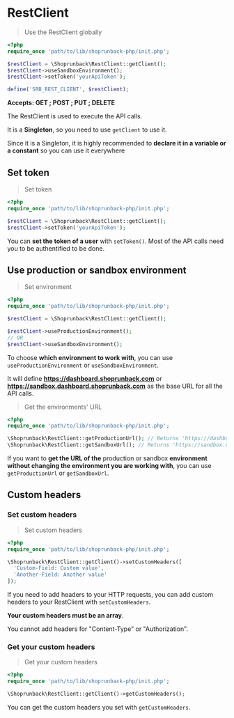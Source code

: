 # RestClient

> Use the RestClient globally

```php
<?php
require_once 'path/to/lib/shoprunback-php/init.php';

$restClient = \Shoprunback\RestClient::getClient();
$restClient->useSandboxEnvironment();
$restClient->setToken('yourApiToken');

define('SRB_REST_CLIENT', $restClient);
```

**Accepts: GET ; POST ; PUT ; DELETE**

The RestClient is used to execute the API calls.

It is a **Singleton**, so you need to use `getClient` to use it.

<aside class="warning">
  Since it is a Singleton, it is highly recommended to <b>declare it in a variable or a constant</b> so you can use it everywhere
</aside>

## Set token

> Set token

```php
<?php
require_once 'path/to/lib/shoprunback-php/init.php';

$restClient = \Shoprunback\RestClient::getClient();
$restClient->setToken('yourApiToken');
```

You can **set the token of a user** with `setToken()`. Most of the API calls need you to be authentified to be done.

## Use production or sandbox environment

> Set environment

```php
<?php
require_once 'path/to/lib/shoprunback-php/init.php';

$restClient = \Shoprunback\RestClient::getClient();

$restClient->useProductionEnvironment();
// OR
$restClient->useSandboxEnvironment();
```

To choose **which environment to work with**, you can use `useProductionEnvironment` or `useSandboxEnvironment`.

It will define **https://dashboard.shoprunback.com** or **https://sandbox.dashboard.shoprunback.com** as the base URL for all the API calls.

> Get the environments' URL

```php
<?php
require_once 'path/to/lib/shoprunback-php/init.php';

\Shoprunback\RestClient::getProductionUrl(); // Returns 'https://dashboard.shoprunback.com'
\Shoprunback\RestClient::getSandboxUrl(); // Returns 'https://sandbox.dashboard.shoprunback.com'
```

If you want to **get the URL of the** production or sandbox **environment without changing the environment you are working with**, you can use `getProductionUrl` or `getSandboxUrl`.

## Custom headers

### Set custom headers

> Set custom headers

```php
<?php
require_once 'path/to/lib/shoprunback-php/init.php';

\Shoprunback\RestClient::getClient()->setCustomHeaders([
  'Custom-Field: Custom value',
  'Another-Field: Another value'
]);
```

If you need to add headers to your HTTP requests, you can add custom headers to your RestClient with `setCustomHeaders`.

**Your custom headers must be an array**.

<aside class="warning">
  You cannot add headers for "Content-Type" or "Authorization".
</aside>

### Get your custom headers

> Get your custom headers

```php
<?php
require_once 'path/to/lib/shoprunback-php/init.php';

\Shoprunback\RestClient::getClient()->getCustomHeaders();
```

You can get the custom headers you set with `getCustomHeaders`.